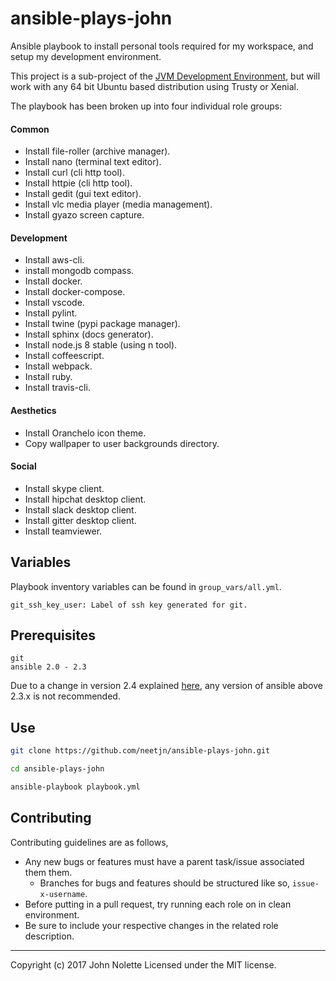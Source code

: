 # ansible-plays-john

Ansible playbook to install personal tools required for my workspace, and setup my development environment.

This project is a sub-project of the [JVM Development Environment](https://github.com/neetVeritas/jvm-development-environment), but will work with any 64 bit Ubuntu based distribution using Trusty or Xenial.

The playbook has been broken up into four individual role groups:

#### Common

* Install file-roller (archive manager).
* Install nano (terminal text editor).
* Install curl (cli http tool).
* Install httpie (cli http tool).
* Install gedit (gui text editor).
* Install vlc media player (media management).
* Install gyazo screen capture.

#### Development

* Install aws-cli.
* install mongodb compass.
* Install docker.
* Install docker-compose.
* Install vscode.
* Install pylint.
* Install twine (pypi package manager).
* Install sphinx (docs generator).
* Install node.js 8 stable (using n tool).
* Install coffeescript.
* Install webpack.
* Install ruby.
* Install travis-cli.

#### Aesthetics

* Install Oranchelo icon theme.
* Copy wallpaper to user backgrounds directory.

#### Social

* Install skype client.
* Install hipchat desktop client.
* Install slack desktop client.
* Install gitter desktop client.
* Install teamviewer.

## Variables

Playbook inventory variables can be found in `group_vars/all.yml`.

    git_ssh_key_user: Label of ssh key generated for git.

## Prerequisites

    git
    ansible 2.0 - 2.3

Due to a change in version 2.4 explained [here](https://github.com/ansible/ansible/issues/31041), any version of ansible above 2.3.x is not recommended.

## Use

```sh
git clone https://github.com/neetjn/ansible-plays-john.git

cd ansible-plays-john

ansible-playbook playbook.yml
```

## Contributing

Contributing guidelines are as follows,

* Any new bugs or features must have a parent task/issue associated them them.
    * Branches for bugs and features should be structured like so, `issue-x-username`.
* Before putting in a pull request, try running each role on in clean environment.
* Be sure to include your respective changes in the related role description.

---
Copyright (c) 2017 John Nolette Licensed under the MIT license.
